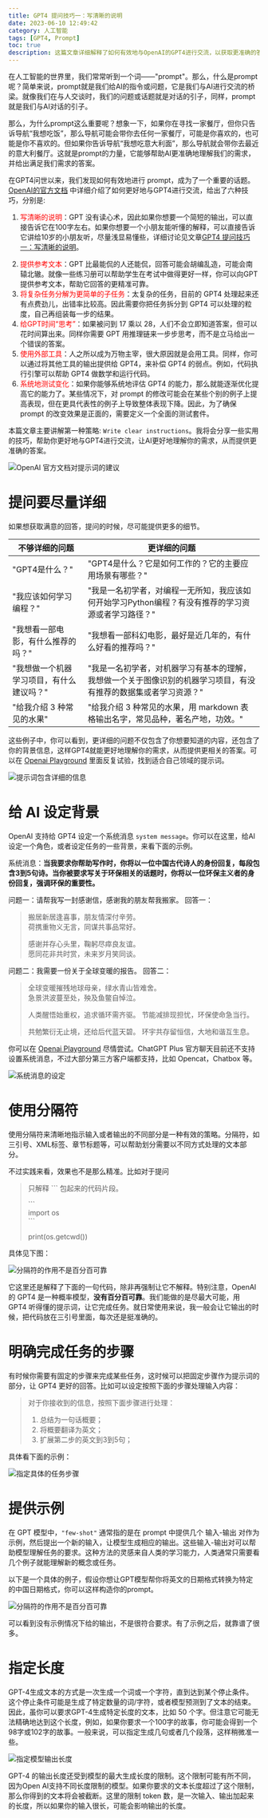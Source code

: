 ```yaml
---
title: GPT4 提问技巧一：写清晰的说明
date: 2023-06-10 12:49:42
category: 人工智能
tags: [GPT4, Prompt]
toc: true
description: 这篇文章详细解释了如何有效地与OpenAI的GPT4进行交流，以获取更准确的答案。文章首先解释了什么是prompt，为什么它如此重要，然后根据OpenAI的官方文档，介绍了六种与GPT4交流的技巧，包括写清晰的说明、提供参考文本、将复杂任务分解为更简单的子任务、给GPT时间“思考”、使用外部工具和系统地测试变化。文章还提供了一些实用的示例，帮助读者更好地理解这些技巧。这是一篇对于任何希望更有效地使用GPT4的人都非常有用的指南。
---
```


在人工智能的世界里，我们常常听到一个词——"prompt"。那么，什么是prompt呢？简单来说，prompt就是我们给AI的指令或问题，它是我们与AI进行交流的桥梁。就像我们在与人交谈时，我们的问题或话题就是对话的引子，同样，prompt就是我们与AI对话的引子。

那么，为什么prompt这么重要呢？想象一下，如果你在寻找一家餐厅，但你只告诉导航“我想吃饭”，那么导航可能会带你去任何一家餐厅，可能是你喜欢的，也可能是你不喜欢的。但如果你告诉导航“我想吃意大利面”，那么导航就会带你去最近的意大利餐厅。这就是prompt的力量，它能够帮助AI更准确地理解我们的需求，并给出满足我们需求的答案。

在GPT4问世以来，我们发现如何有效地进行 prompt，成为了一个重要的话题。[OpenAI的官方文档](https://platform.openai.com/docs/guides/gpt-best-practices) 中详细介绍了如何更好地与GPT4进行交流，给出了六种技巧，分别是:

1. <span style="color:red;">写清晰的说明</span>：GPT 没有读心术，因此如果你想要一个简短的输出，可以直接告诉它在100字左右。如果你想要一个小朋友能听懂的解释，可以直接告诉它讲给10岁的小朋友听，尽量浅显易懂些，详细讨论见文章[GPT4 提问技巧一：写清晰的说明](https://selfboot.cn/2023/06/05/gpt4_prompt_clear/)。
<!--more-->
2. <span style="color:red;">提供参考文本</span>：GPT 比最能侃的人还能侃，回答可能会胡编乱造，可能会南辕北辙。就像一些练习册可以帮助学生在考试中做得更好一样，你可以向GPT提供参考文本，帮助它回答的更精准可靠。
3. <span style="color:red;">将复杂任务分解为更简单的子任务</span>：太复杂的任务，目前的 GPT4 处理起来还有点费劲儿，出错率比较高。因此需要你把任务拆分到 GPT4 可以处理的粒度，自己再组装每一步的结果。
4. <span style="color:red;">给GPT时间“思考”</span>：如果被问到 17 乘以 28，人们不会立即知道答案，但可以花时间算出来。同样你需要 GPT 用推理链来一步步思考，而不是立马给出一个错误的答案。
5. <span style="color:red;">使用外部工具</span>：人之所以成为万物主宰，很大原因就是会用工具。同样，你可以通过将其他工具的输出提供给 GPT4，来补偿 GPT4 的弱点。例如，代码执行引擎可以帮助 GPT4 做数学和运行代码。
6. <span style="color:red;">系统地测试变化</span>：如果你能够系统地评估 GPT4 的能力，那么就能逐渐优化提高它的能力了。某些情况下，对 prompt 的修改可能会在某些个别的例子上提高表现，但在更具代表性的例子上导致整体表现下降。因此，为了确保 prompt 的改变效果是正面的，需要定义一个全面的测试套件。

本篇文章主要讲解第一种策略: `Write clear instructions`。我将会分享一些实用的技巧，帮助你更好地与GPT4进行交流，让AI更好地理解你的需求，从而提供更准确的答案。

![OpenAI 官方文档对提示词的建议](https://slefboot-1251736664.cos.ap-beijing.myqcloud.com/20230610_gpt4_prompt_clear_1.png)

# 提问要尽量详细

如果想获取满意的回答，提问的时候，尽可能提供更多的细节。

| 不够详细的问题 | 更详细的问题 |
| ------------- | ------------- |
| "GPT4是什么？" | "GPT4是什么？它是如何工作的？它的主要应用场景有哪些？" |
| "我应该如何学习编程？" | "我是一名初学者，对编程一无所知，我应该如何开始学习Python编程？有没有推荐的学习资源或者学习路径？" |
| "我想看一部电影，有什么推荐的吗？" | "我想看一部科幻电影，最好是近几年的，有什么好看的推荐吗？" |
| "我想做一个机器学习项目，有什么建议吗？" | "我是一名初学者，对机器学习有基本的理解，我想做一个关于图像识别的机器学习项目，有没有推荐的数据集或者学习资源？" |
| "给我介绍 3 种常见的水果" | "给我介绍 3 种常见的水果，用 markdown 表格输出名字，常见品种，著名产地，功效。" |

这些例子中，你可以看到，更详细的问题不仅包含了你想要知道的内容，还包含了你的背景信息，这样GPT4就能更好地理解你的需求，从而提供更相关的答案。可以在 [Openai Playground](https://platform.openai.com/playground) 里面反复试验，找到适合自己领域的提示词。

![提示词包含详细的信息](https://slefboot-1251736664.cos.ap-beijing.myqcloud.com/20230610_gpt4_prompt_clear_2.png)

# 给 AI 设定背景

OpenAI 支持给 GPT4 设定一个系统消息 `system message`。你可以在这里，给AI设定一个角色，或者设定任务的一些背景，来看下面的示例。

系统消息：**当我要求你帮助写作时，你将以一位中国古代诗人的身份回复，每段包含3到5句诗。当你被要求写关于环保相关的话题时，你将以一位环保主义者的身份回复，强调环保的重要性。**

问题一：请帮我写一封感谢信，感谢我的朋友帮我搬家。
回答一：
> 搬居新居逢喜事，朋友情深付辛劳。  
> 荷携重物义无言，同谋共事品常好。  
> 
> 感谢并存心头里，鞠躬尽瘁良友谊。  
> 愿同花非共时赏，未来岁月笑同谈。  

问题二：我需要一份关于全球变暖的报告。
回答二：
> 全球变暖摧残地球母亲，绿水青山皆难舍。  
> 急景洪波蔓至处，殃及鱼鳖自悼泣。
> 
> 人类醒悟始重权，追求循环需齐驱。
> 节能减排现担忧，环保使命急当行。
> 
> 共勉繁衍无止境，还给后代蓝天碧。
> 环宇共存留恒信，大地和谐互生息。

你可以在 [Openai Playground](https://platform.openai.com/playground) 尽情尝试。ChatGPT Plus 官方聊天目前还不支持设置系统消息，不过大部分第三方客户端都支持，比如 Opencat，Chatbox 等。

![系统消息的设定](https://slefboot-1251736664.cos.ap-beijing.myqcloud.com/20230610_gpt4_prompt_clear_3.png)

# 使用分隔符

使用分隔符来清晰地指示输入或者输出的不同部分是一种有效的策略。分隔符，如三引号、XML标签、章节标题等，可以帮助划分需要以不同方式处理的文本部分。

不过实践来看，效果也不是那么精准。比如对于提问
> 只解释 ``` 包起来的代码片段。  
> 
> \```  
> import os  
> \```  
>  
> print(os.getcwd())  

具体见下图：

![分隔符的作用不是百分百可靠](https://slefboot-1251736664.cos.ap-beijing.myqcloud.com/20230610_gpt4_prompt_clear_4.png)

它这里还是解释了下面的一句代码，除非再强制让它不解释。特别注意，OpenAI 的 GPT4 是一种概率模型，**没有百分百可靠**。我们能做的是尽最大可能，用 GPT4 听得懂的提示词，让它完成任务。就日常使用来说，我一般会让它输出的时候，把代码放在三引号里面，每次还是挺准确的。

# 明确完成任务的步骤

有时候你需要有固定的步骤来完成某些任务，这时候可以把固定步骤作为提示词的部分，让 GPT4 更好的回答。比如可以设定按照下面的步骤处理输入内容：

> 对于你接收到的信息，按照下面步骤进行处理：
> 
> 1. 总结为一句话概要；
> 2. 将概要翻译为英文；
> 3. 扩展第二步的英文到3到5句；

具体看下面的示例：

![指定具体的任务步骤](https://slefboot-1251736664.cos.ap-beijing.myqcloud.com/20230610_gpt4_prompt_clear_5.png)

# 提供示例

在 GPT 模型中，`"few-shot"` 通常指的是在 prompt 中提供几个 输入-输出 对作为示例，然后提出一个新的输入，让模型生成相应的输出。这些输入-输出对可以帮助模型理解任务的要求。这种方法的灵感来自人类的学习能力，人类通常只需要看几个例子就能理解新的概念或任务。

以下是一个具体的例子，假设你想让GPT模型帮你将英文的日期格式转换为特定的中国日期格式，你可以这样构造你的prompt。

![分隔符的作用不是百分百可靠](https://slefboot-1251736664.cos.ap-beijing.myqcloud.com/20230610_gpt4_prompt_clear_6.png)

可以看到没有示例情况下给的输出，不是很符合要求。有了示例之后，就靠谱了很多。

# 指定长度

GPT-4生成文本的方式是一次生成一个词或一个字符，直到达到某个停止条件。这个停止条件可能是生成了特定数量的词/字符，或者模型预测到了文本的结束。因此，虽你可以要求GPT-4生成特定长度的文本，比如 50 个字。但注意它可能无法精确地达到这个长度，例如，如果你要求一个100字的故事，你可能会得到一个98字或102字的故事。一般来说，可以指定生成几句或者几个段落，这样稍微准一些。

![指定模型输出长度](https://slefboot-1251736664.cos.ap-beijing.myqcloud.com/20230610_gpt4_prompt_clear_7.png)

GPT-4 的输出长度还受到模型的最大生成长度的限制。这个限制可能有所不同，因为Open AI支持不同长度限制的模型。如果你要求的文本长度超过了这个限制，那么你得到的文本将会被截断。这里的限制 token 数，是一次输入、输出加起来的长度，所以如果你的输入很长，可能会影响输出的长度。